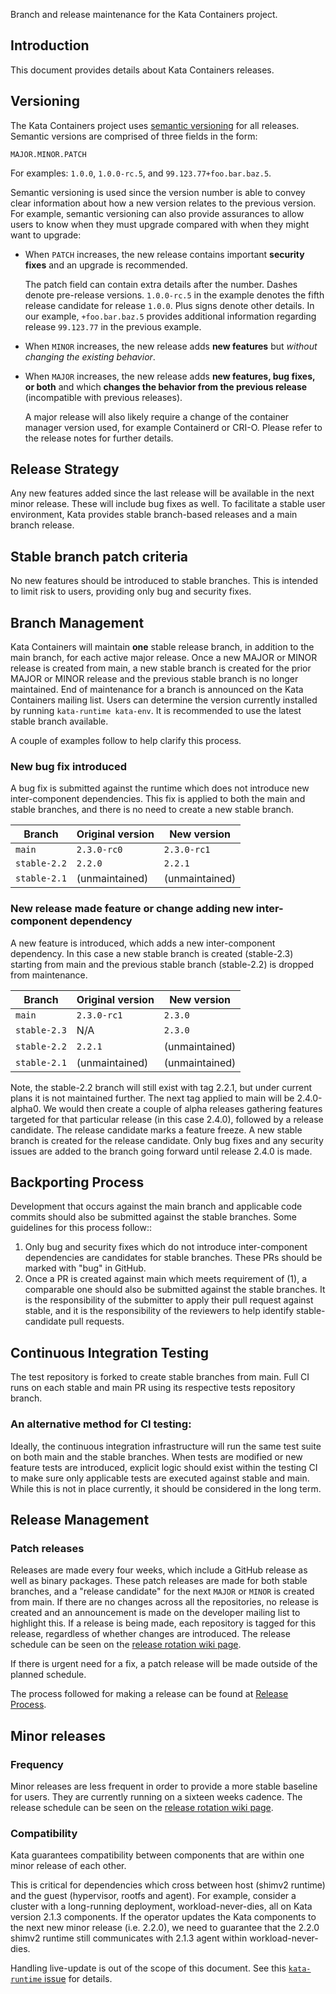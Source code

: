 Branch and release maintenance for the Kata Containers project.

## Introduction 

This document provides details about Kata Containers releases.

## Versioning

The Kata Containers project uses [semantic versioning](http://semver.org/) for all releases. 
Semantic versions are comprised of three fields in the form:

```
MAJOR.MINOR.PATCH
```

For examples: `1.0.0`, `1.0.0-rc.5`, and `99.123.77+foo.bar.baz.5`.

Semantic versioning is used since the version number is able to convey clear 
information about how a new version relates to the previous version. 
For example, semantic versioning can also provide assurances to allow users to know 
when they must upgrade compared with when they might want to upgrade:

- When `PATCH` increases, the new release contains important **security fixes**
  and an upgrade is recommended.

  The patch field can contain extra details after the number. 
Dashes denote pre-release versions. `1.0.0-rc.5` in the example denotes the fifth release
 candidate for release `1.0.0`. Plus signs denote other details. In our example, `+foo.bar.baz.5` 
provides additional information regarding release `99.123.77` in the previous example.

- When `MINOR` increases, the new release adds **new features** but *without
  changing the existing behavior*.

- When `MAJOR` increases, the new release adds **new features, bug fixes, or
  both** and which **changes the behavior from the previous release** (incompatible with previous releases).

  A major release will also likely require a change of the container manager version used, 
for example Containerd or CRI-O. Please refer to the release notes for further details.

## Release Strategy

Any new features added since the last release will be available in the next minor
release. These will include bug fixes as well. To facilitate a stable user environment, 
Kata provides stable branch-based releases and a main branch release.

## Stable branch patch criteria

No new features should be introduced to stable branches.  This is intended to limit risk to users,
providing only bug and security fixes.

## Branch Management
Kata Containers will maintain **one** stable release branch, in addition to the main branch, for
each active major release.
Once a new MAJOR or MINOR release is created from main, a new stable branch is created for
the prior MAJOR or MINOR release and the previous stable branch is no longer maintained. End of
maintenance for a branch is announced on the Kata Containers mailing list.  Users can determine
the version currently installed by running `kata-runtime kata-env`. It is recommended to use the
latest stable branch available.

A couple of examples follow to help clarify this process.

### New bug fix introduced

A bug fix is submitted against the runtime which does not introduce new inter-component dependencies.
This fix is applied to both the main and stable branches, and there is no need to create a new
stable branch.

| Branch | Original version | New version |
|--|--|--|
| `main` | `2.3.0-rc0` | `2.3.0-rc1` |
| `stable-2.2` | `2.2.0` | `2.2.1` |
| `stable-2.1` | (unmaintained) | (unmaintained) |


### New release made feature or change adding new inter-component dependency

A new feature is introduced, which adds a new inter-component dependency. In this case a new stable
branch is created (stable-2.3) starting from main and the previous stable branch (stable-2.2)
is dropped from maintenance.


| Branch | Original version | New version |
|--|--|--|
| `main` | `2.3.0-rc1` | `2.3.0` |
| `stable-2.3` | N/A| `2.3.0` |
| `stable-2.2` | `2.2.1` | (unmaintained) |
| `stable-2.1` | (unmaintained) | (unmaintained) |

Note, the stable-2.2 branch will still exist with tag 2.2.1, but under current plans it is
not maintained further. The next tag applied to main will be 2.4.0-alpha0. We would then
create a couple of alpha releases gathering features targeted for that particular release (in
this case 2.4.0), followed by a release candidate. The release candidate marks a feature freeze.
A new stable branch is created for the release candidate. Only bug fixes and any security issues
are added to the branch going forward until release 2.4.0 is made.
   
## Backporting Process 

Development that occurs against the main branch and applicable code commits should also be submitted
against the stable branches. Some guidelines for this process follow::
  1. Only bug and security fixes which do not introduce inter-component dependencies are
 candidates for stable branches. These PRs should be marked with "bug" in GitHub.
  2. Once a PR is created against main which meets requirement of (1), a comparable one
 should also be submitted against the stable branches. It is the responsibility of the submitter
 to apply their pull request against stable, and it is the responsibility of the
 reviewers to help identify stable-candidate pull requests.
 
## Continuous Integration Testing

The test repository is forked to create stable branches from main. Full CI
runs on each stable and main PR using its respective tests repository branch.

### An alternative method for CI testing:

Ideally, the continuous integration infrastructure will run the same test suite on both main
and the stable branches.  When tests are modified or new feature tests are introduced, explicit
logic should exist within the testing CI to make sure only applicable tests are executed against
stable and main. While this is not in place currently, it should be considered in the long term.

## Release Management

### Patch releases

Releases are made every four weeks, which include a GitHub release as
well as binary packages. These patch releases are made for both stable branches, and a "release candidate"
for the next `MAJOR` or `MINOR` is created from main. If there are no changes across all the repositories, no
release is created and an announcement is made on the developer mailing list to highlight this.
If a release is being made, each repository is tagged for this release, regardless
of whether changes are introduced. The release schedule can be seen on the
[release rotation wiki page](https://github.com/kata-containers/community/wiki/Release-Team-Rota).

If there is urgent need for a fix, a patch release will be made outside of the planned schedule.

The process followed for making a release can be found at [Release Process](Release-Process.md).

## Minor releases

###  Frequency
Minor releases are less frequent in order to provide a more stable baseline for users. They are currently
running on a sixteen weeks cadence. The release schedule can be seen on the
[release rotation wiki page](https://github.com/kata-containers/community/wiki/Release-Team-Rota).

### Compatibility
Kata guarantees compatibility between components that are within one minor release of each other. 
 
This is critical for dependencies which cross between host (shimv2 runtime) and
the guest (hypervisor, rootfs and agent).  For example, consider a cluster with a long-running
deployment, workload-never-dies, all on Kata version 2.1.3 components. If the operator updates
the Kata components to the next new minor release (i.e. 2.2.0), we need to guarantee that the 2.2.0
shimv2 runtime still communicates with 2.1.3 agent within workload-never-dies.

Handling live-update is out of the scope of this document. See this [`kata-runtime` issue](https://github.com/kata-containers/runtime/issues/492) for details.
